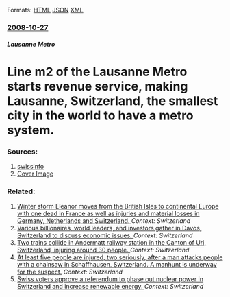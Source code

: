 
Formats: [HTML](/news/2008/10/27/line-m2-of-the-lausanne-metro-starts-revenue-service-making-lausanne-switzerland-the-smallest-city-in-the-world-to-have-a-metro-system.html)  [JSON](/news/2008/10/27/line-m2-of-the-lausanne-metro-starts-revenue-service-making-lausanne-switzerland-the-smallest-city-in-the-world-to-have-a-metro-system.json)  [XML](/news/2008/10/27/line-m2-of-the-lausanne-metro-starts-revenue-service-making-lausanne-switzerland-the-smallest-city-in-the-world-to-have-a-metro-system.xml)  

### [2008-10-27](/news/2008/10/27/index.md)

##### Lausanne Metro
#  Line m2 of the Lausanne Metro starts revenue service, making Lausanne, Switzerland, the smallest city in the world to have a metro system. 




### Sources:

1. [swissinfo](http://www.swissinfo.ch/eng/news_digest/Lausanne_underground_officially_opens.html?siteSect=104&sid=9894680&cKey=1225104122000&ty=nd)
1. [Cover Image](/static/Themes/basic/img/logos/swi_logo_1200x630.jpg)

### Related:

1. [Winter storm Eleanor moves from the British Isles to continental Europe with one dead in France as well as injuries and material losses in Germany, Netherlands and Switzerland. ](/news/2018/01/3/winter-storm-eleanor-moves-from-the-british-isles-to-continental-europe-with-one-dead-in-france-as-well-as-injuries-and-material-losses-in-g.md) _Context: Switzerland_
2. [Various billionaires, world leaders, and investors gather in Davos, Switzerland to discuss economic issues. ](/news/2018/01/23/various-billionaires-world-leaders-and-investors-gather-in-davos-switzerland-to-discuss-economic-issues.md) _Context: Switzerland_
3. [Two trains collide in Andermatt railway station in the Canton of Uri, Switzerland, injuring around 30 people. ](/news/2017/09/11/two-trains-collide-in-andermatt-railway-station-in-the-canton-of-uri-switzerland-injuring-around-30-people.md) _Context: Switzerland_
4. [At least five people are injured, two seriously, after a man attacks people with a chainsaw in Schaffhausen, Switzerland. A manhunt is underway for the suspect.](/news/2017/07/24/at-least-five-people-are-injured-two-seriously-after-a-man-attacks-people-with-a-chainsaw-in-schaffhausen-switzerland-a-manhunt-is-under.md) _Context: Switzerland_
5. [Swiss voters approve a referendum to phase out nuclear power in Switzerland and increase renewable energy. ](/news/2017/05/21/swiss-voters-approve-a-referendum-to-phase-out-nuclear-power-in-switzerland-and-increase-renewable-energy.md) _Context: Switzerland_
